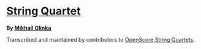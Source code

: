 # [String Quartet][set]

__By [Mikhail Glinka][composer]__

[set]: https://musescore.com/openscore-string-quartets/sets/5108728
[composer]: https://musescore.com/openscore-string-quartets/sets?order=title&text=Glinka,+Mikhail

Transcribed and maintained by contributors to [OpenScore String Quartets].

[OpenScore String Quartets]: https://musescore.com/openscore-string-quartets
